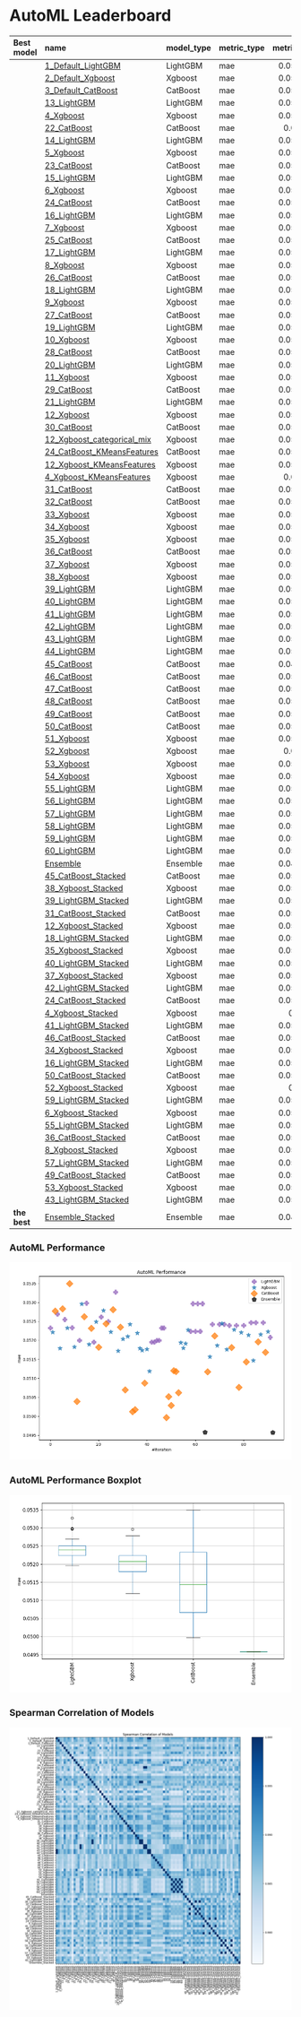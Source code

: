# AutoML Leaderboard

| Best model   | name                                                               | model_type   | metric_type   |   metric_value |   train_time |
|:-------------|:-------------------------------------------------------------------|:-------------|:--------------|---------------:|-------------:|
|              | [1_Default_LightGBM](1_Default_LightGBM/README.md)                 | LightGBM     | mae           |      0.0523298 |        13.3  |
|              | [2_Default_Xgboost](2_Default_Xgboost/README.md)                   | Xgboost      | mae           |      0.0522144 |        11.48 |
|              | [3_Default_CatBoost](3_Default_CatBoost/README.md)                 | CatBoost     | mae           |      0.0527766 |        12.31 |
|              | [13_LightGBM](13_LightGBM/README.md)                               | LightGBM     | mae           |      0.0526941 |        10.37 |
|              | [4_Xgboost](4_Xgboost/README.md)                                   | Xgboost      | mae           |      0.0517879 |         9.95 |
|              | [22_CatBoost](22_CatBoost/README.md)                               | CatBoost     | mae           |      0.052833  |        19.69 |
|              | [14_LightGBM](14_LightGBM/README.md)                               | LightGBM     | mae           |      0.0525464 |         9.43 |
|              | [5_Xgboost](5_Xgboost/README.md)                                   | Xgboost      | mae           |      0.0523242 |         7.59 |
|              | [23_CatBoost](23_CatBoost/README.md)                               | CatBoost     | mae           |      0.0534917 |        13.87 |
|              | [15_LightGBM](15_LightGBM/README.md)                               | LightGBM     | mae           |      0.0523339 |        10.95 |
|              | [6_Xgboost](6_Xgboost/README.md)                                   | Xgboost      | mae           |      0.0518303 |        19.94 |
|              | [24_CatBoost](24_CatBoost/README.md)                               | CatBoost     | mae           |      0.0503942 |       237.01 |
|              | [16_LightGBM](16_LightGBM/README.md)                               | LightGBM     | mae           |      0.0520027 |        16.23 |
|              | [7_Xgboost](7_Xgboost/README.md)                                   | Xgboost      | mae           |      0.0529583 |         7.76 |
|              | [25_CatBoost](25_CatBoost/README.md)                               | CatBoost     | mae           |      0.0526228 |        20.84 |
|              | [17_LightGBM](17_LightGBM/README.md)                               | LightGBM     | mae           |      0.0529822 |         9.2  |
|              | [8_Xgboost](8_Xgboost/README.md)                                   | Xgboost      | mae           |      0.0518987 |        10.61 |
|              | [26_CatBoost](26_CatBoost/README.md)                               | CatBoost     | mae           |      0.0523164 |        59.85 |
|              | [18_LightGBM](18_LightGBM/README.md)                               | LightGBM     | mae           |      0.0519583 |        10.69 |
|              | [9_Xgboost](9_Xgboost/README.md)                                   | Xgboost      | mae           |      0.0524927 |         8.06 |
|              | [27_CatBoost](27_CatBoost/README.md)                               | CatBoost     | mae           |      0.0518238 |        33.73 |
|              | [19_LightGBM](19_LightGBM/README.md)                               | LightGBM     | mae           |      0.0526134 |        12.64 |
|              | [10_Xgboost](10_Xgboost/README.md)                                 | Xgboost      | mae           |      0.0527863 |         9.18 |
|              | [28_CatBoost](28_CatBoost/README.md)                               | CatBoost     | mae           |      0.0524412 |        17.24 |
|              | [20_LightGBM](20_LightGBM/README.md)                               | LightGBM     | mae           |      0.0524964 |        11.98 |
|              | [11_Xgboost](11_Xgboost/README.md)                                 | Xgboost      | mae           |      0.0522231 |        12.67 |
|              | [29_CatBoost](29_CatBoost/README.md)                               | CatBoost     | mae           |      0.0528086 |        19.83 |
|              | [21_LightGBM](21_LightGBM/README.md)                               | LightGBM     | mae           |      0.0532751 |         9.7  |
|              | [12_Xgboost](12_Xgboost/README.md)                                 | Xgboost      | mae           |      0.0517261 |        11.5  |
|              | [30_CatBoost](30_CatBoost/README.md)                               | CatBoost     | mae           |      0.0523506 |        52.63 |
|              | [12_Xgboost_categorical_mix](12_Xgboost_categorical_mix/README.md) | Xgboost      | mae           |      0.0520359 |         8.93 |
|              | [24_CatBoost_KMeansFeatures](24_CatBoost_KMeansFeatures/README.md) | CatBoost     | mae           |      0.0506973 |       209.6  |
|              | [12_Xgboost_KMeansFeatures](12_Xgboost_KMeansFeatures/README.md)   | Xgboost      | mae           |      0.0521065 |        14.99 |
|              | [4_Xgboost_KMeansFeatures](4_Xgboost_KMeansFeatures/README.md)     | Xgboost      | mae           |      0.052421  |        14.91 |
|              | [31_CatBoost](31_CatBoost/README.md)                               | CatBoost     | mae           |      0.0501269 |       170.83 |
|              | [32_CatBoost](32_CatBoost/README.md)                               | CatBoost     | mae           |      0.0501738 |       192.87 |
|              | [33_Xgboost](33_Xgboost/README.md)                                 | Xgboost      | mae           |      0.0521929 |        11.81 |
|              | [34_Xgboost](34_Xgboost/README.md)                                 | Xgboost      | mae           |      0.0517943 |        13.25 |
|              | [35_Xgboost](35_Xgboost/README.md)                                 | Xgboost      | mae           |      0.0517401 |        10.83 |
|              | [36_CatBoost](36_CatBoost/README.md)                               | CatBoost     | mae           |      0.0508764 |        33.34 |
|              | [37_Xgboost](37_Xgboost/README.md)                                 | Xgboost      | mae           |      0.0517705 |        17.15 |
|              | [38_Xgboost](38_Xgboost/README.md)                                 | Xgboost      | mae           |      0.0511896 |        20.36 |
|              | [39_LightGBM](39_LightGBM/README.md)                               | LightGBM     | mae           |      0.0519583 |        11.27 |
|              | [40_LightGBM](40_LightGBM/README.md)                               | LightGBM     | mae           |      0.0519583 |        11.18 |
|              | [41_LightGBM](41_LightGBM/README.md)                               | LightGBM     | mae           |      0.0520027 |        16.43 |
|              | [42_LightGBM](42_LightGBM/README.md)                               | LightGBM     | mae           |      0.0520027 |        16.35 |
|              | [43_LightGBM](43_LightGBM/README.md)                               | LightGBM     | mae           |      0.0523298 |        13.31 |
|              | [44_LightGBM](44_LightGBM/README.md)                               | LightGBM     | mae           |      0.0523298 |        13.28 |
|              | [45_CatBoost](45_CatBoost/README.md)                               | CatBoost     | mae           |      0.0499713 |       213.66 |
|              | [46_CatBoost](46_CatBoost/README.md)                               | CatBoost     | mae           |      0.0505197 |       107    |
|              | [47_CatBoost](47_CatBoost/README.md)                               | CatBoost     | mae           |      0.0502911 |       269.34 |
|              | [48_CatBoost](48_CatBoost/README.md)                               | CatBoost     | mae           |      0.0512065 |       109.2  |
|              | [49_CatBoost](49_CatBoost/README.md)                               | CatBoost     | mae           |      0.0511825 |       151.5  |
|              | [50_CatBoost](50_CatBoost/README.md)                               | CatBoost     | mae           |      0.0506263 |       141.13 |
|              | [51_Xgboost](51_Xgboost/README.md)                                 | Xgboost      | mae           |      0.0519377 |        15.8  |
|              | [52_Xgboost](52_Xgboost/README.md)                                 | Xgboost      | mae           |      0.051797  |        10.8  |
|              | [53_Xgboost](53_Xgboost/README.md)                                 | Xgboost      | mae           |      0.0519202 |        12.14 |
|              | [54_Xgboost](54_Xgboost/README.md)                                 | Xgboost      | mae           |      0.0522746 |        10.11 |
|              | [55_LightGBM](55_LightGBM/README.md)                               | LightGBM     | mae           |      0.0522409 |        10.59 |
|              | [56_LightGBM](56_LightGBM/README.md)                               | LightGBM     | mae           |      0.0529665 |        11.84 |
|              | [57_LightGBM](57_LightGBM/README.md)                               | LightGBM     | mae           |      0.0522409 |        10.41 |
|              | [58_LightGBM](58_LightGBM/README.md)                               | LightGBM     | mae           |      0.0529665 |        12.01 |
|              | [59_LightGBM](59_LightGBM/README.md)                               | LightGBM     | mae           |      0.0522409 |        10.32 |
|              | [60_LightGBM](60_LightGBM/README.md)                               | LightGBM     | mae           |      0.0529665 |        12.22 |
|              | [Ensemble](Ensemble/README.md)                                     | Ensemble     | mae           |      0.0495817 |         9.73 |
|              | [45_CatBoost_Stacked](45_CatBoost_Stacked/README.md)               | CatBoost     | mae           |      0.0511705 |       156.96 |
|              | [38_Xgboost_Stacked](38_Xgboost_Stacked/README.md)                 | Xgboost      | mae           |      0.0515656 |        23.09 |
|              | [39_LightGBM_Stacked](39_LightGBM_Stacked/README.md)               | LightGBM     | mae           |      0.0524199 |        13.94 |
|              | [31_CatBoost_Stacked](31_CatBoost_Stacked/README.md)               | CatBoost     | mae           |      0.0521204 |        93.69 |
|              | [12_Xgboost_Stacked](12_Xgboost_Stacked/README.md)                 | Xgboost      | mae           |      0.0518691 |        14.01 |
|              | [18_LightGBM_Stacked](18_LightGBM_Stacked/README.md)               | LightGBM     | mae           |      0.0524199 |        13.71 |
|              | [35_Xgboost_Stacked](35_Xgboost_Stacked/README.md)                 | Xgboost      | mae           |      0.0524441 |        13.05 |
|              | [40_LightGBM_Stacked](40_LightGBM_Stacked/README.md)               | LightGBM     | mae           |      0.0524199 |        13.68 |
|              | [37_Xgboost_Stacked](37_Xgboost_Stacked/README.md)                 | Xgboost      | mae           |      0.0517585 |        23.73 |
|              | [42_LightGBM_Stacked](42_LightGBM_Stacked/README.md)               | LightGBM     | mae           |      0.0523914 |        18.24 |
|              | [24_CatBoost_Stacked](24_CatBoost_Stacked/README.md)               | CatBoost     | mae           |      0.0518136 |       129.05 |
|              | [4_Xgboost_Stacked](4_Xgboost_Stacked/README.md)                   | Xgboost      | mae           |      0.05228   |        12.46 |
|              | [41_LightGBM_Stacked](41_LightGBM_Stacked/README.md)               | LightGBM     | mae           |      0.0523914 |        18.89 |
|              | [46_CatBoost_Stacked](46_CatBoost_Stacked/README.md)               | CatBoost     | mae           |      0.0507621 |       160.03 |
|              | [34_Xgboost_Stacked](34_Xgboost_Stacked/README.md)                 | Xgboost      | mae           |      0.0522086 |        17.38 |
|              | [16_LightGBM_Stacked](16_LightGBM_Stacked/README.md)               | LightGBM     | mae           |      0.0523914 |        18.5  |
|              | [50_CatBoost_Stacked](50_CatBoost_Stacked/README.md)               | CatBoost     | mae           |      0.0514366 |       130.92 |
|              | [52_Xgboost_Stacked](52_Xgboost_Stacked/README.md)                 | Xgboost      | mae           |      0.05214   |        12.69 |
|              | [59_LightGBM_Stacked](59_LightGBM_Stacked/README.md)               | LightGBM     | mae           |      0.0524671 |        11.83 |
|              | [6_Xgboost_Stacked](6_Xgboost_Stacked/README.md)                   | Xgboost      | mae           |      0.0514717 |        24.33 |
|              | [55_LightGBM_Stacked](55_LightGBM_Stacked/README.md)               | LightGBM     | mae           |      0.0524671 |        11.93 |
|              | [36_CatBoost_Stacked](36_CatBoost_Stacked/README.md)               | CatBoost     | mae           |      0.0519648 |        46.24 |
|              | [8_Xgboost_Stacked](8_Xgboost_Stacked/README.md)                   | Xgboost      | mae           |      0.0521583 |        14.03 |
|              | [57_LightGBM_Stacked](57_LightGBM_Stacked/README.md)               | LightGBM     | mae           |      0.0524671 |        11.89 |
|              | [49_CatBoost_Stacked](49_CatBoost_Stacked/README.md)               | CatBoost     | mae           |      0.0516841 |       149.69 |
|              | [53_Xgboost_Stacked](53_Xgboost_Stacked/README.md)                 | Xgboost      | mae           |      0.0522268 |        14.89 |
|              | [43_LightGBM_Stacked](43_LightGBM_Stacked/README.md)               | LightGBM     | mae           |      0.0520815 |        16.24 |
| **the best** | [Ensemble_Stacked](Ensemble_Stacked/README.md)                     | Ensemble     | mae           |      0.0495765 |        19.78 |

### AutoML Performance
![AutoML Performance](ldb_performance.png)

### AutoML Performance Boxplot
![AutoML Performance Boxplot](ldb_performance_boxplot.png)

### Spearman Correlation of Models
![models spearman correlation](correlation_heatmap.png)

